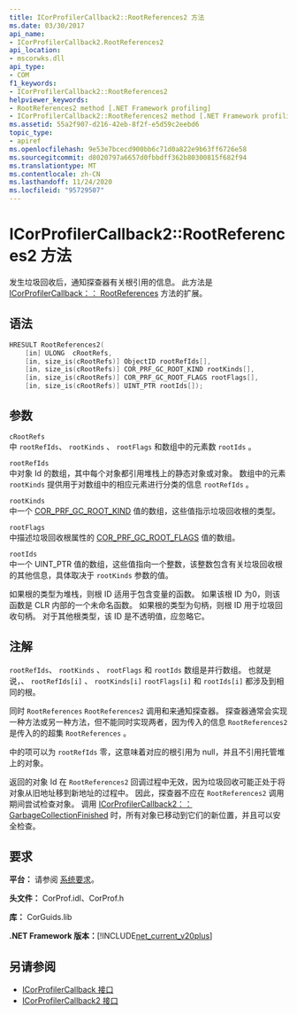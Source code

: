 ```yaml
---
title: ICorProfilerCallback2::RootReferences2 方法
ms.date: 03/30/2017
api_name:
- ICorProfilerCallback2.RootReferences2
api_location:
- mscorwks.dll
api_type:
- COM
f1_keywords:
- ICorProfilerCallback2::RootReferences2
helpviewer_keywords:
- RootReferences2 method [.NET Framework profiling]
- ICorProfilerCallback2::RootReferences2 method [.NET Framework profiling]
ms.assetid: 55a2f907-d216-42eb-8f2f-e5d59c2eebd6
topic_type:
- apiref
ms.openlocfilehash: 9e53e7bcecd900bb6c71d0a822e9b63ff6726e58
ms.sourcegitcommit: d8020797a6657d0fbbdff362b80300815f682f94
ms.translationtype: MT
ms.contentlocale: zh-CN
ms.lasthandoff: 11/24/2020
ms.locfileid: "95729507"
---
```

# <a name="icorprofilercallback2rootreferences2-method"></a>ICorProfilerCallback2::RootReferences2 方法

发生垃圾回收后，通知探查器有关根引用的信息。 此方法是 [ICorProfilerCallback：： RootReferences](icorprofilercallback-rootreferences-method.md) 方法的扩展。  
  
## <a name="syntax"></a>语法  
  
```cpp  
HRESULT RootReferences2(  
    [in] ULONG  cRootRefs,  
    [in, size_is(cRootRefs)] ObjectID rootRefIds[],  
    [in, size_is(cRootRefs)] COR_PRF_GC_ROOT_KIND rootKinds[],  
    [in, size_is(cRootRefs)] COR_PRF_GC_ROOT_FLAGS rootFlags[],  
    [in, size_is(cRootRefs)] UINT_PTR rootIds[]);  
```  
  
## <a name="parameters"></a>参数  

 `cRootRefs`  
 中 `rootRefIds`、 `rootKinds` 、 `rootFlags` 和数组中的元素数 `rootIds` 。  
  
 `rootRefIds`  
 中对象 Id 的数组，其中每个对象都引用堆栈上的静态对象或对象。 数组中的元素 `rootKinds` 提供用于对数组中的相应元素进行分类的信息 `rootRefIds` 。  
  
 `rootKinds`  
 中一个 [COR_PRF_GC_ROOT_KIND](cor-prf-gc-root-kind-enumeration.md) 值的数组，这些值指示垃圾回收根的类型。  
  
 `rootFlags`  
 中描述垃圾回收根属性的 [COR_PRF_GC_ROOT_FLAGS](cor-prf-gc-root-flags-enumeration.md) 值的数组。  
  
 `rootIds`  
 中一个 UINT_PTR 值的数组，这些值指向一个整数，该整数包含有关垃圾回收根的其他信息，具体取决于 `rootKinds` 参数的值。  
  
 如果根的类型为堆栈，则根 ID 适用于包含变量的函数。 如果该根 ID 为0，则该函数是 CLR 内部的一个未命名函数。 如果根的类型为句柄，则根 ID 用于垃圾回收句柄。 对于其他根类型，该 ID 是不透明值，应忽略它。  
  
## <a name="remarks"></a>注解  

 `rootRefIds`、 `rootKinds` 、 `rootFlags` 和 `rootIds` 数组是并行数组。 也就是说，、 `rootRefIds[i]` 、 `rootKinds[i]` `rootFlags[i]` 和 `rootIds[i]` 都涉及到相同的根。  
  
 同时 `RootReferences` `RootReferences2` 调用和来通知探查器。 探查器通常会实现一种方法或另一种方法，但不能同时实现两者，因为传入的信息 `RootReferences2` 是传入的的超集 `RootReferences` 。  
  
 中的项可以为 `rootRefIds` 零，这意味着对应的根引用为 null，并且不引用托管堆上的对象。  
  
 返回的对象 Id 在 `RootReferences2` 回调过程中无效，因为垃圾回收可能正处于将对象从旧地址移到新地址的过程中。 因此，探查器不应在 `RootReferences2` 调用期间尝试检查对象。 调用 [ICorProfilerCallback2：： GarbageCollectionFinished](icorprofilercallback2-garbagecollectionfinished-method.md) 时，所有对象已移动到它们的新位置，并且可以安全检查。  
  
## <a name="requirements"></a>要求  

 **平台：** 请参阅 [系统要求](../../get-started/system-requirements.md)。  
  
 **头文件：** CorProf.idl、CorProf.h  
  
 **库：** CorGuids.lib  
  
 **.NET Framework 版本：**[!INCLUDE[net_current_v20plus](../../../../includes/net-current-v20plus-md.md)]  
  
## <a name="see-also"></a>另请参阅

- [ICorProfilerCallback 接口](icorprofilercallback-interface.md)
- [ICorProfilerCallback2 接口](icorprofilercallback2-interface.md)
